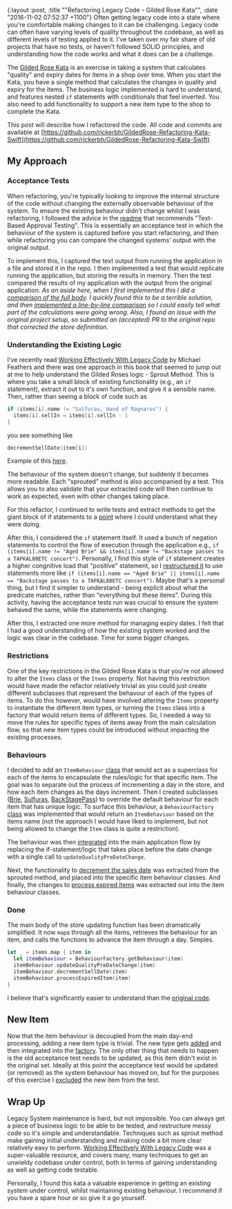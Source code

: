{:layout :post, :title "\"Refactoring Legacy Code - Gilded Rose Kata\"", :date "2016-11-02 07:52:37 +1100"}
Often getting legacy code into a state where you're comfortable making changes to it can be challenging. Legacy code can often have varying levels of quality throughout the codebase, as well as different levels of testing applied to it. I've taken over my fair share of old projects that have no tests, or haven't followed SOLID principles, and understanding how the code works and what it does can be a challenge.

The [Gilded Rose Kata](https://github.com/emilybache/GildedRose-Refactoring-Kata) is an exercise in taking a system that calculates "quality" and expiry dates for items in a shop over time. When you start the Kata, you have a single method that calculates the changes in quality and expiry for the items. The business logic implemented is hard to understand, and features nested `if` statements with conditionals that feel inverted. You also need to add functionality to support a new item type to the shop to complete the Kata.

This post will describe how I refactored the code. All code and commits are available at [https://github.com/rickerbh/GildedRose-Refactoring-Kata-Swift](https://github.com/rickerbh/GildedRose-Refactoring-Kata-Swift)

## My Approach

### Acceptance Tests

When refactoring, you're typically looking to improve the internal structure of the code without changing the externally observable behaviour of the system. To ensure the existing behaviour didn't change whilst I was refactoring, I followed the advice in the [readme](https://github.com/emilybache/GildedRose-Refactoring-Kata/blob/master/README.md) that recommends "Text-Based Approval Testing". This is essentially an acceptance test in which the behaviour of the system is captured before you start refactoring, and then while refactoring you can compare the changed systems' output with the original output.

To implement this, I captured the text output from running the application in a file and stored it in the repo. I then implemented a test that would replicate running the application, but storing the results in memory. Then the test compared the results of my application with the output from the original application. _As an aside here, when I first implemented this I did a [comparison of the full body](https://github.com/rickerbh/GildedRose-Refactoring-Kata-Swift/blob/25add659ca61871fd65d5204b1ef307c3adf8fc0/GildedRoseTests/GildedRoseTests.swift). I quickly found this to be a terrible solution, and then [implemented a line-by-line comparison](https://github.com/rickerbh/GildedRose-Refactoring-Kata-Swift/commit/ea2f4273b22b1dc61e2bfbb943c8f9874b2bc523) so I could easily tell what part of the calculations were going wrong. Also, I found an issue with the original project setup, so submitted an (accepted) PR to the original repo that corrected the store definintion._

### Understanding the Existing Logic

I've recently read [Working Effectively With Legacy Code](http://www.bookdepository.com/Working-Effectively-with-Legacy-Code-Michael-Feathers/9780131177055?a_aid=rickerbh) by Michael Feathers and there was one approach in this book that seemed to jump out at me to help understand the Gilded Roses logic - Sprout Method. This is where you take a small block of existing functionality (e.g., an `if` statement), extract it out to it's own function, and give it a sensible name. Then, rather than seeing a block of code such as 

```swift
if (items[i].name != "Sulfuras, Hand of Ragnaros") {
  items[i].sellIn = items[i].sellIn - 1
}
```

you see something like

```swift
decrementSellDate(item[i])
```

Example of this [here](https://github.com/rickerbh/GildedRose-Refactoring-Kata-Swift/commit/685e521451764d339d48849d5a9d11b02df01da5#diff-9f2a98a59f7438329af132a5cb5651e0).

The behaviour of the system doesn't change, but suddenly it becomes more readable.  Each "sprouted" method is also accompanied by a test. This allows you to also validate that your extracted code will then continue to work as expected, even with other changes taking place.

For this refactor, I continued to write tests and extract methods to get the giant block of if statements to a [point](https://github.com/rickerbh/GildedRose-Refactoring-Kata-Swift/blob/685e521451764d339d48849d5a9d11b02df01da5/GildedRose/GildedRose.swift) where I could understand what they were doing.

After this, I considered the `if` statement itself. It used a bunch of negation statements to control the flow of execution through the application e.g., `if (items[i].name != "Aged Brie" && items[i].name != "Backstage passes to a TAFKAL80ETC concert")`. Personally, I find this style of `if` statement creates a higher congnitive load that "positive" statement, so I [restructured it](https://github.com/rickerbh/GildedRose-Refactoring-Kata-Swift/blob/bbd3b0c71efec492cda6cc1326954098844cab9a/GildedRose/GildedRose.swift) to use statements more like `if (items[i].name == "Aged Brie" || items[i].name == "Backstage passes to a TAFKAL80ETC concert")`. Maybe that's a personal thing, but I find it simpler to understand - being explicit about what the predicate matches, rather than "everything but these items". During this activity, having the acceptance tests run was crucial to ensure the system behaved the same, while the statements were changing.

After this, I extracted one more method for managing expiry dates. I felt that I had a good understanding of how the existing system worked and the logic was clear in the codebase. Time for some bigger changes.

### Restrictions

One of the key restrictions in the Gilded Rose Kata is that you're not allowed to alter the `Items` class or the `Items` property. Not having this restriction would have made the refactor relatively trivial as you could just create different subclasses that represent the behavour of each of the types of items. To do this however, would have involved altering the `Items` property to instantiate the different item types, or turning the `Items` class into a factory that would return items of different types. So, I needed a way to move the rules for specific types of items away from the main calculation flow, so that new item types could be introduced without impacting the existing processes.

### Behaviours

I decided to add an `ItemBehaviour` [class](https://github.com/rickerbh/GildedRose-Refactoring-Kata-Swift/blob/533be7a6b599cbe97b2537cbed4a7e8820e63ebc/GildedRose/ItemBehaviour.swift) that would act as a superclass for each of the items to encapsulate the rules/logic for that specific item. The goal was to separate out the process of incrementing a day in the store, and how each item changes as the days increment. Then I created subclasses ([Brie](https://github.com/rickerbh/GildedRose-Refactoring-Kata-Swift/blob/142973824c68c64a637c3826f59949ac90572348/GildedRose/AgedBrieBehaviour.swift), [Sulfuras](https://github.com/rickerbh/GildedRose-Refactoring-Kata-Swift/blob/a36201b42314a8c2a80c155f3e9aab72610b4e5b/GildedRose/SulfurasBehaviour.swift), [BackStagePass](https://github.com/rickerbh/GildedRose-Refactoring-Kata-Swift/blob/41ce082a2db297176da6dcb4ab68d663e9a3e4e4/GildedRose/BackstagePassBehaviour.swift)) to override the default behaviour for each item that has unique logic. To surface this behaviour, a `BehaviourFactory` [class](https://github.com/rickerbh/GildedRose-Refactoring-Kata-Swift/blob/23c09686703a0248858fef55de8fbb25bc10f96f/GildedRose/BehaviourFactory.swift) was implemented that would return an `ItemBehaviour` based on the items name (not the approach I would have liked to implement, but not being allowed to change the `Item` class is quite a restriction).

The behaviour was then [integrated](https://github.com/rickerbh/GildedRose-Refactoring-Kata-Swift/blob/3809fe56f32c55e2b0c839a0060a16b61ebd55c4/GildedRose/GildedRose.swift) into the main application flow by replacing the if-statement/logic that takes place before the date change with a single call to `updateQualityPreDateChange`.

Next, the functionality to [decrement the sales date](https://github.com/rickerbh/GildedRose-Refactoring-Kata-Swift/commit/ae3a6b704a124f697778e1409d11d03d525a49de) was extracted from the sprouted method, and placed into the specific item behaviour classes. And finally, the changes to [process expired items](https://github.com/rickerbh/GildedRose-Refactoring-Kata-Swift/commit/f12c0174a27e43484cc3bd23b077cc087509b94b) was extracted out into the item behaviour classes.

### Done

The main body of the store updating function has been dramatically simplified. It now `map`s through all the items, retrieves the behaviour for an item, and calls the functions to advance the item through a day. Simples.

```swift
let _ = items.map { item in
  let itemBehaviour = BehaviourFactory.getBehaviour(item)
  itemBehaviour.updateQualityPreDateChange(item)
  itemBehaviour.decrementSellDate(item)
  itemBehaviour.processExpiredItem(item)
}
```

I believe that's significantly easier to understand than the [original code](https://github.com/emilybache/GildedRose-Refactoring-Kata/blob/master/swift/Sources/GildedRose.swift).

## New Item

Now that the item behaviour is decoupled from the main day-end processing, adding a new item type is trivial. The new type gets [added](https://github.com/rickerbh/GildedRose-Refactoring-Kata-Swift/blob/188b53c4122ec2fb25e8888633acd9a72d4cee29/GildedRose/ConjuredBehaviour.swift) and then integrated into the [factory](https://github.com/rickerbh/GildedRose-Refactoring-Kata-Swift/blob/188b53c4122ec2fb25e8888633acd9a72d4cee29/GildedRose/BehaviourFactory.swift). The only other thing that needs to happen is the old acceptance test needs to be updated, as this item didn't exist in the original set. Ideally at this point the acceptance test would be updated (or removed) as the system behaviour has moved on, but for the purposes of this exercise I [excluded](https://github.com/rickerbh/GildedRose-Refactoring-Kata-Swift/blob/188b53c4122ec2fb25e8888633acd9a72d4cee29/GildedRoseTests/GildedRoseTests.swift) the new item from the test.

## Wrap Up

Legacy System maintenance is hard, but not impossible. You can always get a piece of business logic to be able to be tested, and restructure messy code so it's simple and understandable. Techniques such as sprout method make gaining initial understanding and making code a bit more clear relatively easy to perform. [Working Effectively With Legacy Code](http://www.bookdepository.com/Working-Effectively-with-Legacy-Code-Michael-Feathers/9780131177055?a_aid=rickerbh) was a super-valuable resource, and covers many, many techniques to get an unwieldy codebase under control, both in terms of gaining understanding as well as getting code testable.

Personally, I found this kata a valuable experience in getting an existing system under control, whilst maintaining existing behaviour. I recommend if you have a spare hour or so give it a go yourself.
